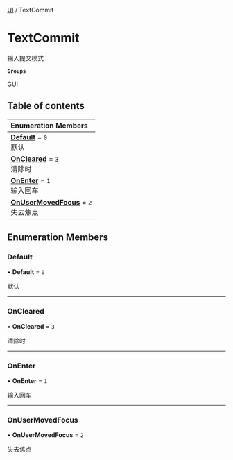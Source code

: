 [UI](../modules/UI.UI.md) / TextCommit

# TextCommit <Badge type="tip" text="Enumeration" /> <Score text="TextCommit" />

输入提交模式

**`Groups`**

GUI

## Table of contents

| Enumeration Members |
| :-----|
| **[Default](UI.TextCommit.md#default)** = ``0`` <br> 默认|
| **[OnCleared](UI.TextCommit.md#oncleared)** = ``3`` <br> 清除时|
| **[OnEnter](UI.TextCommit.md#onenter)** = ``1`` <br> 输入回车|
| **[OnUserMovedFocus](UI.TextCommit.md#onusermovedfocus)** = ``2`` <br> 失去焦点|

## Enumeration Members

### Default <Score text="Default" /> 

• **Default** = ``0``

默认

___

### OnCleared <Score text="OnCleared" /> 

• **OnCleared** = ``3``

清除时

___

### OnEnter <Score text="OnEnter" /> 

• **OnEnter** = ``1``

输入回车

___

### OnUserMovedFocus <Score text="OnUserMovedFocus" /> 

• **OnUserMovedFocus** = ``2``

失去焦点

